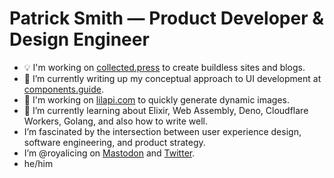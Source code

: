 # Patrick Smith — Product Developer & Design Engineer

- 💡 I'm working on [collected.press](https://collected.press/) to create buildless sites and blogs.
- 🔭 I’m currently writing up my conceptual approach to UI development at [components.guide](https://components.guide/).
- 🐝 I'm working on [lilapi.com](https://lilapi.com/) to quickly generate dynamic images.
- 🌱 I’m currently learning about Elixir, Web Assembly, Deno, Cloudflare Workers, Golang, and also how to write well.
- I’m fascinated by the intersection between user experience design, software engineering, and product strategy.
- I’m @royalicing on [Mastodon](http://hachyderm.io/@royalicing) and [Twitter](https://twitter.com/royalicing).
- he/him
